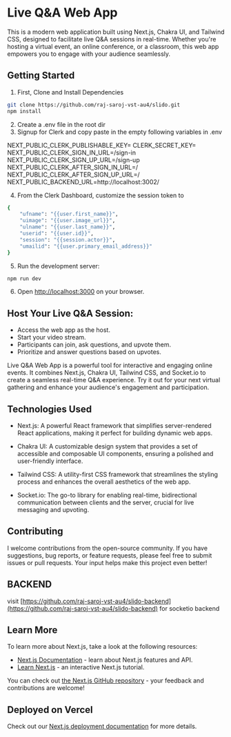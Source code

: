 # Live Q&A Web App

This is a modern web application built using Next.js, Chakra UI, and Tailwind CSS, designed to facilitate live Q&A sessions in real-time. Whether you're hosting a virtual event, an online conference, or a classroom, this web app empowers you to engage with your audience seamlessly.

## Getting Started

1. First, Clone and Install Dependencies

```bash
git clone https://github.com/raj-saroj-vst-au4/slido.git
npm install
```

2. Create a .env file in the root dir
3. Signup for Clerk and copy paste in the empty following variables in .env

NEXT_PUBLIC_CLERK_PUBLISHABLE_KEY=
CLERK_SECRET_KEY=
NEXT_PUBLIC_CLERK_SIGN_IN_URL=/sign-in
NEXT_PUBLIC_CLERK_SIGN_UP_URL=/sign-up
NEXT_PUBLIC_CLERK_AFTER_SIGN_IN_URL=/
NEXT_PUBLIC_CLERK_AFTER_SIGN_UP_URL=/
NEXT_PUBLIC_BACKEND_URL=http://localhost:3002/

4. From the Clerk Dashboard, customize the session token to

```bash
{
	"ufname": "{{user.first_name}}",
	"uimage": "{{user.image_url}}",
	"ulname": "{{user.last_name}}",
	"userid": "{{user.id}}",
	"session": "{{session.actor}}",
	"umailid": "{{user.primary_email_address}}"
}

```

5. Run the development server:

```bash
npm run dev
```

6. Open [http://localhost:3000](http://localhost:3000) on your browser.

## Host Your Live Q&A Session:

- Access the web app as the host.
- Start your video stream.
- Participants can join, ask questions, and upvote them.
- Prioritize and answer questions based on upvotes.

Live Q&A Web App is a powerful tool for interactive and engaging online events. It combines Next.js, Chakra UI, Tailwind CSS, and Socket.io to create a seamless real-time Q&A experience. Try it out for your next virtual gathering and enhance your audience's engagement and participation.

## Technologies Used

- Next.js: A powerful React framework that simplifies server-rendered React applications, making it perfect for building dynamic web apps.

- Chakra UI: A customizable design system that provides a set of accessible and composable UI components, ensuring a polished and user-friendly interface.

- Tailwind CSS: A utility-first CSS framework that streamlines the styling process and enhances the overall aesthetics of the web app.

- Socket.io: The go-to library for enabling real-time, bidirectional communication between clients and the server, crucial for live messaging and upvoting.

## Contributing

I welcome contributions from the open-source community. If you have suggestions, bug reports, or feature requests, please feel free to submit issues or pull requests. Your input helps make this project even better!

## BACKEND

visit [https://github.com/raj-saroj-vst-au4/slido-backend](https://github.com/raj-saroj-vst-au4/slido-backend) for socketio backend

## Learn More

To learn more about Next.js, take a look at the following resources:

- [Next.js Documentation](https://nextjs.org/docs) - learn about Next.js features and API.
- [Learn Next.js](https://nextjs.org/learn) - an interactive Next.js tutorial.

You can check out [the Next.js GitHub repository](https://github.com/vercel/next.js/) - your feedback and contributions are welcome!

## Deployed on Vercel

Check out our [Next.js deployment documentation](https://nextjs.org/docs/deployment) for more details.

